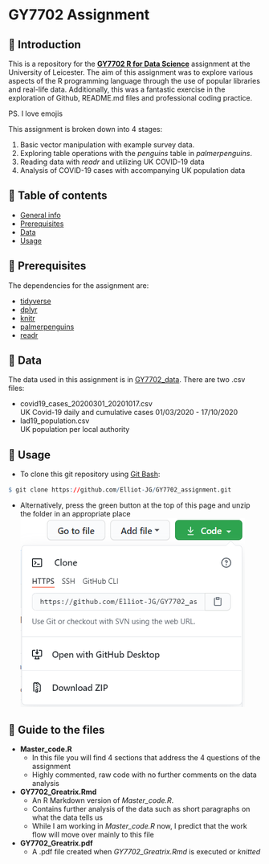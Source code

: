 # GY7702 Assignment 

## :wave: Introduction
This is a repository for the [**GY7702 R for Data Science**](https://le.ac.uk/modules/2020/gy7702) assignment at the University of Leicester. 
The aim of this assignment was to explore various aspects of the R programming language through the use of popular libraries and real-life data. 
Additionally, this was a fantastic exercise in the exploration of Github, README.md files and professional coding practice. 

PS. I love emojis 

This assignment is broken down into 4 stages: 

1. Basic vector manipulation with example survey data. 
2. Exploring table operations with the *penguins* table in *palmerpenguins*.
3. Reading data with *readr* and utilizing UK COVID-19 data 
4. Analysis of COVID-19 cases with accompanying UK population data

## :dog: Table of contents 
* [General info](#introduction)
* [Prerequisites](#prerequisites)
* [Data](#data)
* [Usage](#usage)

## :rose: Prerequisites
The dependencies for the assignment are:
* [tidyverse](https://www.tidyverse.org/)
* [dplyr](https://dplyr.tidyverse.org/)
* [knitr](https://yihui.org/knitr/)
* [palmerpenguins](https://github.com/allisonhorst/palmerpenguins)
* [readr](https://readr.tidyverse.org/)

## :evergreen_tree: Data 
The data used in this assignment is in [GY7702_data](https://github.com/Elliot-JG/GY7702_assignment/tree/main/GY7702_data). There are two .csv files:
* covid19_cases_20200301_20201017.csv\
UK Covid-19 daily and cumulative cases 01/03/2020 - 17/10/2020 
* lad19_population.csv\
UK population per local authority 

## :lemon: Usage
* To clone this git repository using [Git Bash](https://gitforwindows.org/):
```r
$ git clone https://github.com/Elliot-JG/GY7702_assignment.git
```
* Alternatively, press the green button at the top of this page and unzip the folder in an appropriate place  ![](https://github.com/Elliot-JG/GY7702_assignment/blob/main/README_graphics/Code_download_updated_url.PNG)  

## :octopus: Guide to the files 
* **Master_code.R**  
  + In this file you will find 4 sections that address the 4 questions of the assignment
  + Highly commented, raw code with no further comments on the data analysis
* **GY7702_Greatrix.Rmd** 
  + An R Markdown version of *Master_code.R*.
  + Contains further analysis of the data such as short paragraphs on what the data tells us  
  + While I am working in *Master_code.R* now, I predict that the work flow will move over mainly to this file 
* **GY7702_Greatrix.pdf**
  + A .pdf file created when *GY7702_Greatrix.Rmd* is executed or *knitted*

